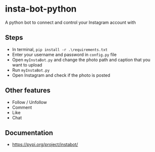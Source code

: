 # insta-bot-python
A python bot to connect and control your Instagram account with
## Steps
* In terminal, `pip install -r .\requirements.txt`
* Enter your username and password in `config.py` file
* Open `myInstaBot.py` and change the photo path and caption that you want to upload
* Run `myInstaBot.py`
* Open Instagram and check if the photo is posted

## Other features
* Follow / Unfollow
* Comment
* Like
* Chat

## Documentation
* https://pypi.org/project/instabot/
